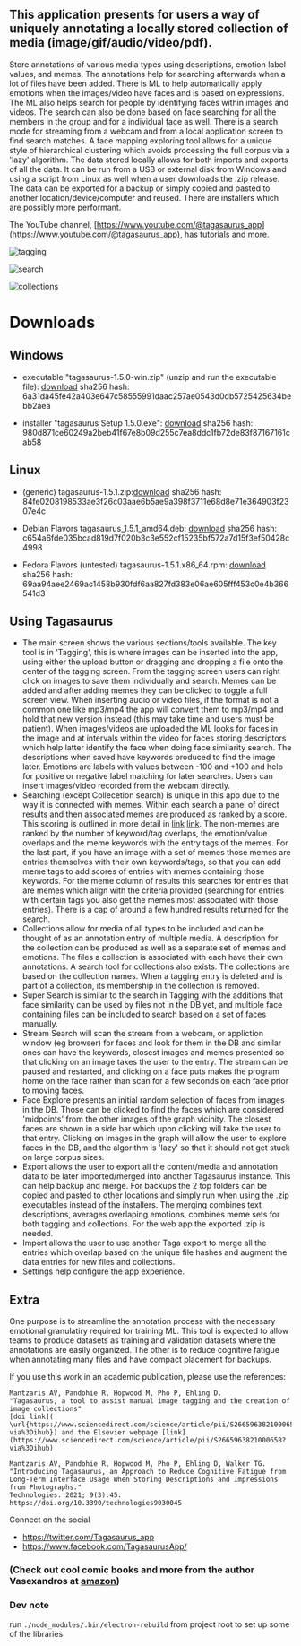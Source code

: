 ## This application presents for users a way of uniquely annotating a locally stored collection of media (image/gif/audio/video/pdf).

Store annotations of various media types using descriptions, emotion label values, and memes. The annotations help for searching afterwards when a lot of files have been added. There is ML to help automatically apply emotions when the images/video have faces and is based on expressions. The ML also helps search for people by identifying faces within images and videos. The search can also be done based on face searching for all the members in the group and for a individual face as well. There is a search mode for streaming from a webcam and from a local application screen to find search matches. A face mapping exploring tool allows for a unique style of hierarchical clustering which avoids processing the full corpus via a 'lazy' algorithm. The data stored locally allows for both imports and exports of all the data. It can be run from a USB or external disk from Windows and using a script from Linux as well when a user downloads the .zip release. The data can be exported for a backup or simply copied and pasted to another location/device/computer and reused. There are installers which are possibly more performant. 

The YouTube channel, [https://www.youtube.com/@tagasaurus_app](https://www.youtube.com/@tagasaurus_app), has tutorials and more.

![tagging](/TagasaurusReflections/screenshot1.png)

![search](/TagasaurusReflections/screenshot2.png)

![collections](/TagasaurusReflections/screenshot3.png)


# Downloads

## Windows
- executable "tagasaurus-1.5.0-win.zip" (unzip and run the executable file): [download](https://github.com/mantzaris/Tagasaurus/releases/download/1.5.1/tagasaurus-1.5.0-win.zip)
sha256 hash: 6a31da45fe42a403e647c58555991daac257ae0543d0db5725425634bebb2aea

- installer "tagasaurus Setup 1.5.0.exe": [download](https://github.com/mantzaris/Tagasaurus/releases/download/1.5.1/tagasaurus.Setup.1.5.0.exe)
sha256 hash: 980d871ce60249a2beb41f67e8b09d255c7ea8ddc1fb72de83f87167161cab58

## Linux
- (generic) tagasaurus-1.5.1.zip:[download](https://github.com/mantzaris/Tagasaurus/releases/download/1.5.1/tagasaurus-1.5.1.zip)
sha256 hash: 84fe0208198533ae3f26c03aae6b5ae9a398f3711e68d8e71e364903f2307e4c

- Debian Flavors tagasaurus_1.5.1_amd64.deb: [download](https://github.com/mantzaris/Tagasaurus/releases/download/1.5.1/tagasaurus_1.5.1_amd64.deb)
sha256 hash: c654a6fde035bcad819d7f020b3c3e552cf15235bf572a7d15f3ef50428c4998

- Fedora Flavors (untested) tagasaurus-1.5.1.x86_64.rpm: [download](https://github.com/mantzaris/Tagasaurus/releases/download/1.5.1/tagasaurus-1.5.1.x86_64.rpm)
sha256 hash: 69aa94aee2469ac1458b930fdf6aa827fd383e06ae605fff453c0e4b366541d3


## Using Tagasaurus

- The main screen shows the various sections/tools available. The key tool is in 'Tagging', this is where images can be inserted into the app, using either the upload button or dragging and dropping a file onto the center of the tagging screen. From the tagging screen users can right click on images to save them individually and search. Memes can be added and after adding memes they can be clicked to toggle a full screen view. When inserting audio or video files, if the format is not a common one like mp3/mp4 the app will convert them to mp3/mp4 and hold that new version instead (this may take time and users must be patient). When images/videos are uploaded the ML looks for faces in the image and at intervals within the video for faces storing descriptors which help latter identify the face when doing face similarity search. The descriptions when saved have keywords produced to find the image later. Emotions are labels with values between -100 and +100 and help for positive or negative label matching for later searches. Users can insert images/video recorded from the webcam directly. 
- Searching (except Collecetion search) is unique in this app due to the way it is connected with memes. Within each search a panel of direct results and then associated memes are produced as ranked by a score. This scoring is outlined in more detail in [link](https://www.sciencedirect.com/science/article/pii/S2665963821000658?via%3Dihub) [link](https://doi.org/10.3390/technologies9030045). The non-memes are ranked by the number of keyword/tag overlaps, the emotion/value overlaps and the meme keywords with the entry tags of the memes. For the last part, if you have an image with a set of memes those memes are entries themselves with their own keywords/tags, so that you can add meme tags to add scores of entries with memes containing those keywords. For the meme column of results this searches for entries that are memes which align with the criteria provided (searching for entries with certain tags you also get the memes most associated with those entries). There is a cap of around a few hundred results returned for the search.
- Collections allow for media of all types to be included and can be thought of as an annotation entry of multiple media. A description for the collection can be produced as well as a separate set of memes and emotions. The files a collection is associated with each have their own annotations. A search tool for collections also exists. The collections are based on the collection names. When a tagging entry is deleted and is part of a collection, its membership in the collection is removed.
- Super Search is similar to the search in Tagging with the additions that face similarity can be used by files not in the DB yet, and multiple face containing files can be included to search based on a set of faces manually.
- Stream Search will scan the stream from a webcam, or appliction window (eg browser) for faces and look for them in the DB and similar ones can have the keywords, closest images and memes presented so that clicking on an image takes the user to the entry. The stream can be paused and restarted, and clicking on a face puts makes the program home on the face rather than scan for a few seconds on each face prior to moving faces.
- Face Explore presents an initial random selection of faces from images in the DB. Those can be clicked to find the faces which are considered 'midpoints' from the other images of the graph vicinity. The closest faces are shown in a side bar which upon clicking will take the user to that entry. Clicking on images in the graph will allow the user to explore faces in the DB, and the algorithm is 'lazy' so that it should not get stuck on large corpus sizes.
- Export allows the user to export all the content/media and annotation data to be later imported/merged into another Tagasaurus instance. This can help backup and merge. For backups the 2 top folders can be copied and pasted to other locations and simply run when using the .zip executables instead of the installers. The merging combines text descriptions, averages overlaping emotions, combines meme sets for both tagging and collections. For the web app the exported .zip is needed. 
- Import allows the user to use another Taga export to merge all the entries which overlap based on the unique file hashes and augment the data entries for new files and collections.
- Settings help configure the app experience.

## Extra

One purpose is to streamline the annotation process with the necessary emotional granulatiry required for training ML. This tool is expected to allow teams to produce datasets as training and validation datasets where the annotations are easily organized. The other is to reduce cognitive fatigue when annotating many files and have compact placement for backups.

If you use this work in an academic publication, please use the references:

```
Mantzaris AV, Pandohie R, Hopwood M, Pho P, Ehling D.
"Tagasaurus, a tool to assist manual image tagging and the creation of image collections"
[doi link](  \url{https://www.sciencedirect.com/science/article/pii/S2665963821000658?via%3Dihub}) and the Elsevier webpage [link](https://www.sciencedirect.com/science/article/pii/S2665963821000658?via%3Dihub)
```

```
Mantzaris AV, Pandohie R, Hopwood M, Pho P, Ehling D, Walker TG.
"Introducing Tagasaurus, an Approach to Reduce Cognitive Fatigue from Long-Term Interface Usage When Storing Descriptions and Impressions from Photographs."
Technologies. 2021; 9(3):45. https://doi.org/10.3390/technologies9030045
```

Connect on the social

- https://twitter.com/Tagasaurus_app
- https://www.facebook.com/TagasaurusApp/

### (**Check out cool comic books and more from the author Vasexandros at [amazon](https://www.amazon.com/Vasexandros/e/B010RI6W0G%3Fref=dbs_a_mng_rwt_scns_share)**)


### Dev note

run `./node_modules/.bin/electron-rebuild` from project root to set up some of the libraries
<!---

_also, the books by the author vasexandros are really worth the read_ [link](https://www.amazon.com/Vasexandros/e/B010RI6W0G%3Fref=dbs_a_mng_rwt_scns_share)

# <span style="color:orange">Tagasaurus, the gateway to your semantic multiverse </span>

### <span style="color:red">let's drop the '**U**' from '**U-RL**' because why do we need a UNI-verse and the UNI-queness it imposes?.. let's break free of that and "Tag the Planet!" </span>

---

For the development phase, this principle must be put in top priority
1. The data the users hold is **key**. The tool must smoothly incentivize the users to want to describe content with tags


**I highly recommend you take a look at the literature of the author Vasexandros at [amazon](https://www.amazon.com/Vasexandros/e/B010RI6W0G%3Fref=dbs_a_mng_rwt_scns_share)**
-->
